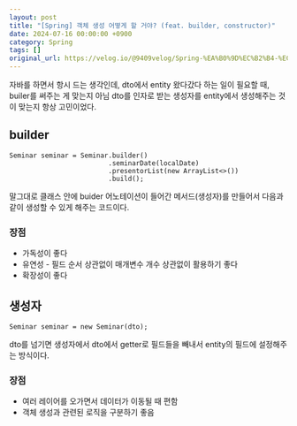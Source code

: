 ```yaml
---
layout: post
title: "[Spring] 객체 생성 어떻게 할 거야? (feat. builder, constructor)"
date: 2024-07-16 00:00:00 +0900
category: Spring
tags: []
original_url: https://velog.io/@9409velog/Spring-%EA%B0%9D%EC%B2%B4-%EC%83%9D%EC%84%B1-%EC%96%B4%EB%96%BB%EA%B2%8C-%ED%95%A0-%EA%B1%B0%EC%95%BC-feat.-builder-constructor
---
```


자바를 하면서 항시 드는 생각인데, dto에서 entity 왔다갔다 하는 일이 필요할 때, builer를 써주는 게 맞는지 아님 dto를 인자로 받는 생성자를 entity에서 생성해주는 것이 맞는지 항상 고민이었다.

## builder

```
Seminar seminar = Seminar.builder()
                         .seminarDate(localDate)
                         .presentorList(new ArrayList<>())
                         .build();

```

말그대로 클래스 안에 buider 어노테이션이 들어간 메서드(생성자)를 만들어서 다음과 같이 생성할 수 있게 해주는 코드이다.

### 장점

-   가독성이 좋다
-   유연성 - 필드 순서 상관없이 매개변수 개수 상관없이 활용하기 좋다
-   확장성이 좋다

## 생성자

```
Seminar seminar = new Seminar(dto);
```

dto를 넘기면 생성자에서 dto에서 getter로 필드들을 빼내서 entity의 필드에 설정해주는 방식이다.

### 장점

-   여러 레이어를 오가면서 데이터가 이동될 때 편함
-   객체 생성과 관련된 로직을 구분하기 좋음
